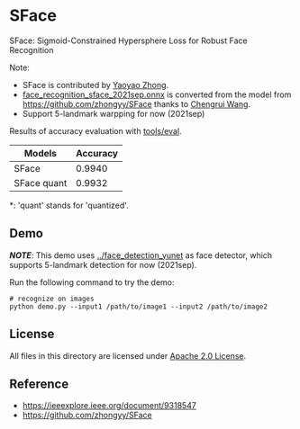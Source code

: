 # SFace

SFace: Sigmoid-Constrained Hypersphere Loss for Robust Face Recognition

Note:
- SFace is contributed by [Yaoyao Zhong](https://github.com/zhongyy/SFace).
- [face_recognition_sface_2021sep.onnx](./face_recognition_sface_2021sep.onnx) is converted from the model from https://github.com/zhongyy/SFace thanks to [Chengrui Wang](https://github.com/crywang).
- Support 5-landmark warpping for now (2021sep)

Results of accuracy evaluation with [tools/eval](../../tools/eval).

| Models      | Accuracy | 
|-------------|----------|
| SFace       | 0.9940   |
| SFace quant | 0.9932   |

\*: 'quant' stands for 'quantized'.


## Demo

***NOTE***: This demo uses [../face_detection_yunet](../face_detection_yunet) as face detector, which supports 5-landmark detection for now (2021sep).

Run the following command to try the demo:
```shell
# recognize on images
python demo.py --input1 /path/to/image1 --input2 /path/to/image2
```


## License

All files in this directory are licensed under [Apache 2.0 License](./LICENSE).

## Reference

- https://ieeexplore.ieee.org/document/9318547
- https://github.com/zhongyy/SFace